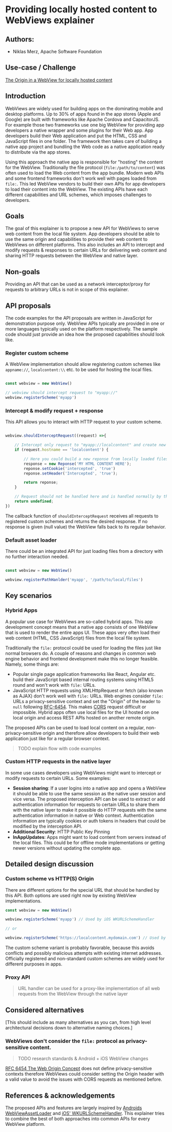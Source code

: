 # Providing locally hosted content to WebViews explainer

## Authors:

- Niklas Merz, Apache Software Foundation

## Use-case / Challenge

[The Origin in a WebView for locally hosted content](https://webview-cg.github.io/usage-and-challenges/#the-origin-in-a-webview-for-locally-hosted-content)

## Introduction

WebViews are widely used for building apps on the dominating mobile and desktop platforms. Up to 30% of apps found in the app stores (Apple and Google) are built with frameworks like Apache Cordova and CapacitorJS. For example those two frameworks use one big WebView for providing app developers a native wrapper and some plugins for their Web app. App developers build their Web application and put the HTML, CSS and JavaScript files in one folder. The framework then takes care of building a native app project and bundling the Web code as a native application ready to distribute via the app stores.

Using this approach the native app is responsible for "hosting" the content for the WebView. Traditionally the file protocol (`file:/path/to/content`) was often used to load the Web content from the app bundle. Modern web APIs and some frontend frameworks don't work well with pages loaded from `file:`. This led WebView vendors to build their own APIs for app developers to load their content into the WebView. The existing APIs have each different capabilities and URL schemes, which imposes challenges to developers.

## Goals

The goal of this explainer is to propose a new API for WebViews to serve web content from the local file system. App developers should be able to use the same origin and capabilities to provide their web content to WebViews on different platforms. This also includes an API to intercept and modify requests & responses to certain URLs for delivering web content and sharing HTTP requests between the WebView and native layer.

## Non-goals

<!-- If there are "adjacent" goals which may appear to be in scope but aren't,
enumerate them here. This section may be fleshed out as your design progresses, and you encounter necessary technical and other trade-offs. -->

Providing an API that can be used as a network interceptor/proxy for requests to arbitrary URLs is not in scope of this explainer.   

## API proposals

The code examples for the API proposals are written in JavaScript for demonstration purpose only. WebView APIs typically are provided in one or more languages typically used on the platform respectively. The sample code should just provide an idea how the proposed capabilities should look like.

### Register custom scheme

A WebView implementation should allow registering custom schemes like `appname://`, `localcontent:\\` etc. to be used for hosting the local files.

```js

const webview = new WebView()

// webview should intercept request to "myapp://"
webview.registerScheme('myapp')

```

<!-- Where necessary, provide links to longer explanations of the relevant pre-existing concepts and API.
If there is no suitable external documentation, you might like to provide supplementary information as an appendix in this document, and provide an internal link where appropriate. -->


### Intercept & modify request + response

This API allows you to interact with HTTP request to your custom scheme.

```js

webview.shouldInterceptRequest((request) =>{

    // Intercept only request to "myapp://localcontent" and create new reponse
    if (request.hostname == 'localcontent') {

        // Here you could build a new reponse from locally loaded files or fetched files from the native layer
        response = new Reponse('MY HTML CONTENT HERE');
        reponse.setCookie('intercepted', 'true')
        reponse.setHeader('Intercepted', 'true');

        return reponse;
    }

    // Request should not be handled here and is handled normally by the WebView
    return undefined;
})

```

The callback function of `shouldInterceptRequest` receives all requests to registered custom schemes and returns the desired response. If no response is given (null value) the WebView falls back to its regular behavior.

### Default asset loader

There could be an integrated API for just loading files from a directory with no further interaction needed.

```js

const webview = new WebView()

webview.registerPathHanlder('myapp', '/path/to/local/files')

```

## Key scenarios

<!--If there are a suite of interacting APIs, show how they work together to solve the key scenarios described. -->

### Hybrid Apps

A popular use case for WebViews are so-called hybrid apps. This app development concept means that a native app consists of one WebView that is used to render the entire apps UI. These apps very often load their web content (HTML, CSS JavaScript) files from the local file system.

Traditionally the `file:` protocol could be used for loading the files just like normal browsers do. A couple of reasons and changes in common web engine behavior and frontend development make this no longer feasible. Namely, some things are:

* Popular single page application frameworks like React, Angular etc. build their JavaScript based internal routing systems using HTML5 round and won't work with `file:` URLs.
* JavaScript HTTP requests using XMLHttpRequest or fetch (also known as AJAX) don't work well with `file:` URLs. Web engines consider `file:` URLs a privacy-sensitive context and set the "Origin" of the header to `null` following [RFC-6454](https://www.rfc-editor.org/rfc/rfc6454#section-7.3). This makes [CORS](https://developer.mozilla.org/en-US/docs/Web/HTTP/CORS) request difficult or impossible. Hybrid apps often use local files for the UI hosted on one local origin and access REST APIs hosted on another remote origin.

The proposed APIs can be used to load local content on a regular, non-privacy-sensitive origin and therefore allow developers to build their web application just like for a regular browser context.

> TODO explain flow with code examples

### Custom HTTP requests in the native layer

In some use cases developers using WebViews might want to intercept or modify requests to certain URLs. Some examples:

* **Session sharing**: If a user logins into a native app and opens a WebView it should be able to use the same session as the native user session and vice versa. The proposed interception API can be used to extract or add authentication information for requests to certain URLs to share them with the native layer to make it possible do HTTP requests with the same authentication information in native or Web context. Authentication information are typically cookies or auth tokens in headers that could be modified by the interception API.
* **Additional Security**: HTTP Public Key Pinning
* **InAppUpdates**: Apps might want to load content from servers instead of the local files. This could be for offline mode implementations or getting newer versions without updating the complete app.

## Detailed design discussion

### Custom scheme vs HTTP(S) Origin

<!-- Talk through the tradeoffs in coming to the specific design point you want to make. -->

There are different options for the special URL that should be handled by this API. Both options are used right now by existing WebView implementations.

```js
const webview = new WebView()

webview.registerScheme('myapp') // Used by iOS WKURLSchemeHandler

// or 

webview.registerScheme('https://localcontent.mydomain.com') // Used by Android WebViewAssetLoader
```

The custom scheme variant is probably favorable, because this avoids conflicts and possibly malicious attempts with existing internet addresses. Officially registered and non-standard custom schemes are widely used for different purposes in apps.

<!-- This may be an open question,
in which case you should link to any active discussion threads. -->

### Proxy API

> URL handler can be used for a proxy-like implementation of all web requests from the WebView through the native layer

## Considered alternatives

[This should include as many alternatives as you can,
from high level architectural decisions down to alternative naming choices.]

### WebViews don't consider the `file:` protocol as privacy-sensitive content.

> TODO research standards & Android + iOS WebView changes 

[RFC 6454 The Web Origin Concept](https://www.rfc-editor.org/rfc/rfc6454#section-7.3) does not define privacy-sensitive contexts therefore WebViews could consider setting the Origin header with a valid value to avoid the issues with CORS requests as mentioned before.


## References & acknowledgements

<!-- Your design will change and be informed by many people; acknowledge them in an ongoing way! It helps build community and, as we only get by through the contributions of many, is only fair.]
[Unless you have a specific reason not to, these should be in alphabetical order. -->

The proposed APIs and features are largely inspired by [Androids WebViewAssetLoader](https://developer.android.com/reference/androidx/webkit/WebViewAssetLoader) and [iOS' WKURLSchemeHandler](https://developer.apple.com/documentation/webkit/wkurlschemehandler). This explainer tries to combine the best of both approaches into common APIs for every WebView platform.


<!--
Many thanks for valuable feedback and advice from:

- [Person 1]
- [Person 2]
- [etc.]

-->

